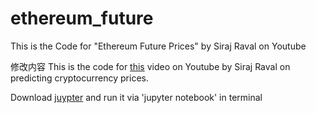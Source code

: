# ethereum_future
This is the Code for "Ethereum Future Prices" by Siraj Raval on Youtube

修改内容
This is the code for [this](https://youtu.be/QFMOJzvyPx4) video on Youtube by Siraj Raval on predicting cryptocurrency prices. 


Download [juypter](http://jupyter.org/) and run it via 'jupyter notebook' in terminal 

